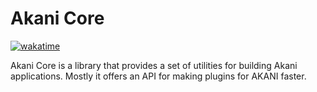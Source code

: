 # Akani Core

[![wakatime](https://wakatime.com/badge/user/8604eeb7-fa00-4008-be52-a3985d373289/project/018eddda-f31d-4fb8-8286-377a60533271.svg)](https://wakatime.com/badge/user/8604eeb7-fa00-4008-be52-a3985d373289/project/018eddda-f31d-4fb8-8286-377a60533271)

Akani Core is a library that provides a set of utilities for building Akani applications.
Mostly it offers an API for making plugins for AKANI faster. 